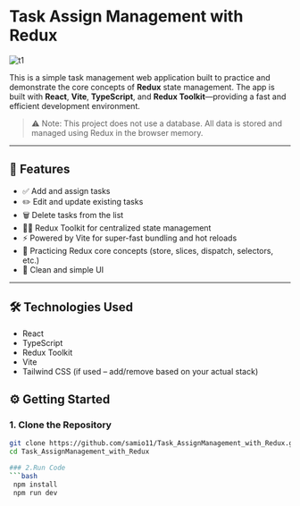 # Task Assign Management with Redux

![t1](https://github.com/user-attachments/assets/deae8e6c-f3ea-41e5-8103-f9f8fd815e0c)


This is a simple task management web application built to practice and demonstrate the core concepts of **Redux** state management. The app is built with **React**, **Vite**, **TypeScript**, and **Redux Toolkit**—providing a fast and efficient development environment.

> ⚠️ Note: This project does not use a database. All data is stored and managed using Redux in the browser memory.

---

## 🚀 Features

- ✅ Add and assign tasks
- ✏️ Edit and update existing tasks
- 🗑️ Delete tasks from the list
- 👨‍💻 Redux Toolkit for centralized state management
- ⚡ Powered by Vite for super-fast bundling and hot reloads
- 🧠 Practicing Redux core concepts (store, slices, dispatch, selectors, etc.)
- 🧼 Clean and simple UI

---

## 🛠️ Technologies Used

- React
- TypeScript
- Redux Toolkit
- Vite
- Tailwind CSS (if used – add/remove based on your actual stack)


## ⚙️ Getting Started

### 1. Clone the Repository

```bash
git clone https://github.com/samio11/Task_AssignManagement_with_Redux.git
cd Task_AssignManagement_with_Redux

### 2.Run Code
```bash
 npm install
 npm run dev
